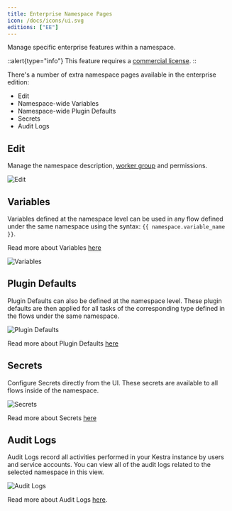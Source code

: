 ```yaml
---
title: Enterprise Namespace Pages
icon: /docs/icons/ui.svg
editions: ["EE"]
---
```


Manage specific enterprise features within a namespace.

::alert{type="info"}
This feature requires a [commercial license](/pricing).
::

There's a number of extra namespace pages available in the enterprise edition:
- Edit
- Namespace-wide Variables
- Namespace-wide Plugin Defaults
- Secrets
- Audit Logs

## Edit

Manage the namespace description, [worker group](../../06.enterprise/worker-group.md) and permissions.

![Edit](../../../user-interface-guide/edit.png)

## Variables

Variables defined at the namespace level can be used in any flow defined under the same namespace using the syntax: `{{ namespace.variable_name }}`.

Read more about Variables [here](../../06.enterprise/08.centralized-task-configuration.md#variables)

![Variables](../../../user-interface-guide/variables.png)

## Plugin Defaults

Plugin Defaults can also be defined at the namespace level. These plugin defaults are then applied for all tasks of the corresponding type defined in the flows under the same namespace.

![Plugin Defaults](../../../user-interface-guide/plugindefaults-namespaces.png)

Read more about Plugin Defaults [here](../../06.enterprise/08.centralized-task-configuration.md#plugin-defaults)

## Secrets

Configure Secrets directly from the UI. These secrets are available to all flows inside of the namespace.

![Secrets](../../../user-interface-guide/secrets-namespaces.png)

Read more about Secrets [here](../../06.enterprise/secrets.md)

## Audit Logs

Audit Logs record all activities performed in your Kestra instance by users and service accounts. You can view all of the audit logs related to the selected namespace in this view.

![Audit Logs](../../../user-interface-guide/auditlogs-namespaces.png)

Read more about Audit Logs [here](../../06.enterprise/06.audit-logs.md).
